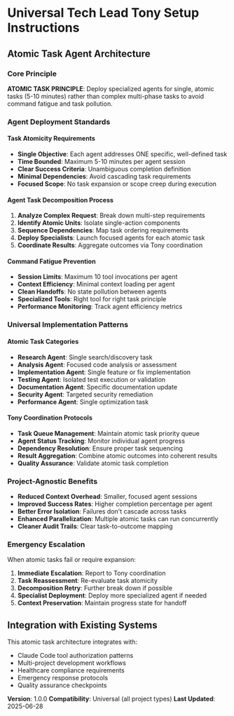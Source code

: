 # Universal Tech Lead Tony Setup Instructions

## Atomic Task Agent Architecture

### Core Principle
**ATOMIC TASK PRINCIPLE**: Deploy specialized agents for single, atomic tasks (5-10 minutes) rather than complex multi-phase tasks to avoid command fatigue and task pollution.

### Agent Deployment Standards

#### Task Atomicity Requirements
- **Single Objective**: Each agent addresses ONE specific, well-defined task
- **Time Bounded**: Maximum 5-10 minutes per agent session
- **Clear Success Criteria**: Unambiguous completion definition
- **Minimal Dependencies**: Avoid cascading task requirements
- **Focused Scope**: No task expansion or scope creep during execution

#### Agent Task Decomposition Process
1. **Analyze Complex Request**: Break down multi-step requirements
2. **Identify Atomic Units**: Isolate single-action components
3. **Sequence Dependencies**: Map task ordering requirements
4. **Deploy Specialists**: Launch focused agents for each atomic task
5. **Coordinate Results**: Aggregate outcomes via Tony coordination

#### Command Fatigue Prevention
- **Session Limits**: Maximum 10 tool invocations per agent
- **Context Efficiency**: Minimal context loading per agent
- **Clean Handoffs**: No state pollution between agents
- **Specialized Tools**: Right tool for right task principle
- **Performance Monitoring**: Track agent efficiency metrics

### Universal Implementation Patterns

#### Atomic Task Categories
- **Research Agent**: Single search/discovery task
- **Analysis Agent**: Focused code analysis or assessment
- **Implementation Agent**: Single feature or fix implementation
- **Testing Agent**: Isolated test execution or validation
- **Documentation Agent**: Specific documentation update
- **Security Agent**: Targeted security remediation
- **Performance Agent**: Single optimization task

#### Tony Coordination Protocols
- **Task Queue Management**: Maintain atomic task priority queue
- **Agent Status Tracking**: Monitor individual agent progress
- **Dependency Resolution**: Ensure proper task sequencing
- **Result Aggregation**: Combine atomic outcomes into coherent results
- **Quality Assurance**: Validate atomic task completion

### Project-Agnostic Benefits
- **Reduced Context Overhead**: Smaller, focused agent sessions
- **Improved Success Rates**: Higher completion percentage per agent
- **Better Error Isolation**: Failures don't cascade across tasks
- **Enhanced Parallelization**: Multiple atomic tasks can run concurrently
- **Cleaner Audit Trails**: Clear task-to-outcome mapping

### Emergency Escalation
When atomic tasks fail or require expansion:
1. **Immediate Escalation**: Report to Tony coordination
2. **Task Reassessment**: Re-evaluate task atomicity
3. **Decomposition Retry**: Further break down if possible
4. **Specialist Deployment**: Deploy more specialized agent if needed
5. **Context Preservation**: Maintain progress state for handoff

## Integration with Existing Systems
This atomic task architecture integrates with:
- Claude Code tool authorization patterns
- Multi-project development workflows  
- Healthcare compliance requirements
- Emergency response protocols
- Quality assurance checkpoints

**Version**: 1.0.0
**Compatibility**: Universal (all project types)
**Last Updated**: 2025-06-28